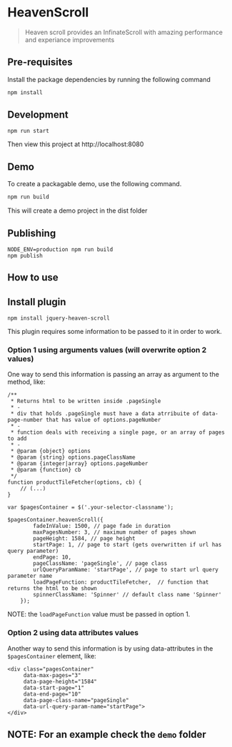 # HeavenScroll
> Heaven scroll provides an InfinateScroll with amazing performance and experiance improvements

## Pre-requisites
Install the package dependencies by running the following command
```bash
npm install
```

## Development
```
npm run start
```

Then view this project at http://localhost:8080

## Demo
To create a packagable demo, use the following command.
```bash
npm run build
```

This will create a demo project in the dist folder

## Publishing
```
NODE_ENV=production npm run build
npm publish
```

## How to use

## Install plugin

```
npm install jquery-heaven-scroll
```

This plugin requires some information to be passed to it in order to work.

### Option 1 using arguments values (will overwrite option 2 values)

One way to send this information is passing an array as argument to the method, like:

```
/**
 * Returns html to be written inside .pageSingle
 * -
 * div that holds .pageSingle must have a data atrribuite of data-page-number that has value of options.pageNumber
 * - 
 * function deals with receiving a single page, or an array of pages to add 
 * -
 * @param {object} options
 * @param {string} options.pageClassName
 * @param {integer|array} options.pageNumber
 * @param {function} cb
 */
function productTileFetcher(options, cb) {
	// (...)
}

var $pagesContainer = $('.your-selector-classname');

$pagesContainer.heavenScroll({
		fadeInValue: 1500, // page fade in duration
		maxPagesNumber: 3, // maximum number of pages shown
		pageHeight: 1584, // page height
		startPage: 1, // page to start (gets overwritten if url has query parameter)
		endPage: 10,
		pageClassName: 'pageSingle', // page class
		urlQueryParamName: 'startPage', // page to start url query parameter name
		loadPageFunction: productTileFetcher,  // function that returns the html to be shown
		spinnerClassName: 'Spinner' // default class name 'Spinner'
    });
```

NOTE: the `loadPageFunction` value must be passed in option 1.

### Option 2 using data attributes values

Another way to send this information is by using data-attributes in the `$pagesContainer` element, like:

```
<div class="pagesContainer"
	 data-max-pages="3"
	 data-page-height="1584"
	 data-start-page="1"
	 data-end-page="10"
	 data-page-class-name="pageSingle"
	 data-url-query-param-name="startPage">
</div>
```

## NOTE: For an example check the `demo` folder
